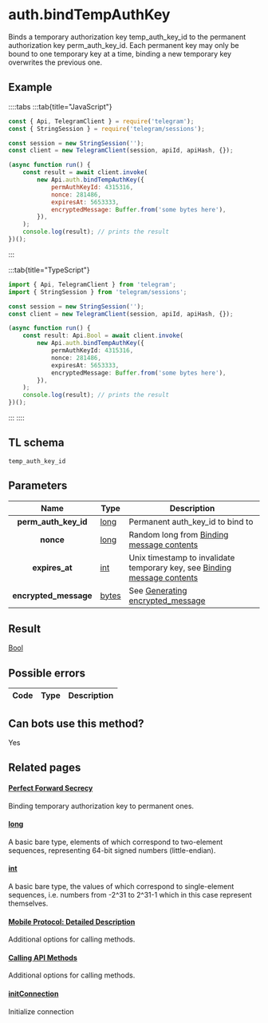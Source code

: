 # auth.bindTempAuthKey

Binds a temporary authorization key temp_auth_key_id to the permanent authorization key perm_auth_key_id. Each permanent key may only be bound to one temporary key at a time, binding a new temporary key overwrites the previous one.

## Example

::::tabs
:::tab{title="JavaScript"}

```js
const { Api, TelegramClient } = require('telegram');
const { StringSession } = require('telegram/sessions');

const session = new StringSession('');
const client = new TelegramClient(session, apiId, apiHash, {});

(async function run() {
    const result = await client.invoke(
        new Api.auth.bindTempAuthKey({
            permAuthKeyId: 4315316,
            nonce: 281486,
            expiresAt: 5653333,
            encryptedMessage: Buffer.from('some bytes here'),
        }),
    );
    console.log(result); // prints the result
})();
```

:::

:::tab{title="TypeScript"}

```ts
import { Api, TelegramClient } from 'telegram';
import { StringSession } from 'telegram/sessions';

const session = new StringSession('');
const client = new TelegramClient(session, apiId, apiHash, {});

(async function run() {
    const result: Api.Bool = await client.invoke(
        new Api.auth.bindTempAuthKey({
            permAuthKeyId: 4315316,
            nonce: 281486,
            expiresAt: 5653333,
            encryptedMessage: Buffer.from('some bytes here'),
        }),
    );
    console.log(result); // prints the result
})();
```

:::
::::

## TL schema

```
temp_auth_key_id
```

## Parameters

|         Name          | Type                                          | Description                                                                                                                    |
| :-------------------: | --------------------------------------------- | ------------------------------------------------------------------------------------------------------------------------------ |
| **perm_auth_key_id**  | [long](https://core.telegram.org/type/long)   | Permanent auth_key_id to bind to                                                                                               |
|       **nonce**       | [long](https://core.telegram.org/type/long)   | Random long from [Binding message contents](https://core.telegram.org#binding-message-contents)                                |
|    **expires_at**     | [int](https://core.telegram.org/type/int)     | Unix timestamp to invalidate temporary key, see [Binding message contents](https://core.telegram.org#binding-message-contents) |
| **encrypted_message** | [bytes](https://core.telegram.org/type/bytes) | See [Generating encrypted_message](https://core.telegram.org#generating-encrypted-message)                                     |

## Result

[Bool](https://core.telegram.org/type/Bool)

## Possible errors

| Code | Type | Description |
| :--: | ---- | ----------- |

## Can bots use this method?

Yes

## Related pages

#### [Perfect Forward Secrecy](https://core.telegram.org/api/pfs)

Binding temporary authorization key to permanent ones.

#### [long](https://core.telegram.org/type/long)

A basic bare type, elements of which correspond to two-element sequences, representing 64-bit signed numbers (little-endian).

#### [int](https://core.telegram.org/type/int)

A basic bare type, the values of which correspond to single-element sequences, i.e. numbers from -2^31 to 2^31-1 which in this case represent themselves.

#### [﻿Mobile Protocol: Detailed Description](https://core.telegram.org/mtproto/description)

Additional options for calling methods.

#### [Calling API Methods](https://core.telegram.org/api/invoking)

Additional options for calling methods.

#### [initConnection](https://core.telegram.org/method/initConnection)

Initialize connection
